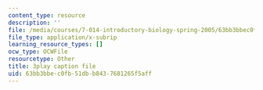 ```yaml
---
content_type: resource
description: ''
file: /media/courses/7-014-introductory-biology-spring-2005/63bb3bbec0fb51dbb8437681265f5aff_rKquepVheyM.vtt
file_type: application/x-subrip
learning_resource_types: []
ocw_type: OCWFile
resourcetype: Other
title: 3play caption file
uid: 63bb3bbe-c0fb-51db-b843-7681265f5aff
---
```

